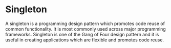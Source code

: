 # Singleton
A singleton is a programming design pattern which promotes code reuse of common functionality. It is most commonly used across major programming frameworks. Singleton is one of the Gang of Four design pattern and it is useful in creating applications which are flexible and promotes code reuse.
